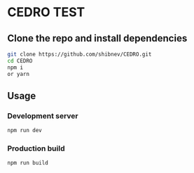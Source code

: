 # CEDRO TEST

## Clone the repo and install dependencies

```bash
git clone https://github.com/shibnev/CEDRO.git
cd CEDRO
npm i
or yarn
```

## Usage

### Development server

```bash
npm run dev
```

### Production build

```bash
npm run build
```
